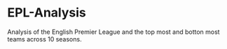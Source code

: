 # EPL-Analysis

Analysis of the English Premier League and the top most and botton most teams across 10 seasons.

